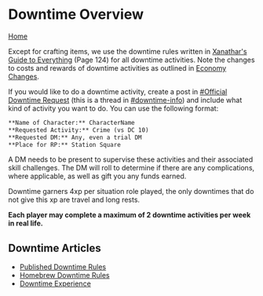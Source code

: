 # Downtime Overview
[Home](../11%20General/11.01%20Server%20Introduction.md)

Except for crafting items, we use the downtime rules written in [Xanathar's Guide to Everything](http://anyflip.com/dudv/fqwq) (Page 124) for all downtime activities. Note the changes to costs and rewards of downtime activities as outlined in [Economy Changes](../15%20System%20Mechanics/15.05%20Economy%20Changes.md).

If you would like to do a downtime activity, create a post in [#Official Downtime Request](https://discord.com/channels/1003087059247964161/1045938342396706857) (this is a thread in [#downtime-info](https://discord.com/channels/1003087059247964161/1044654397013114930)) and include what kind of activity you want to do. You can use the following format:
```md
**Name of Character:** CharacterName
**Requested Activity:** Crime (vs DC 10)
**Requested DM:** Any, even a trial DM
**Place for RP:** Station Square
```

A DM needs to be present to supervise these activities and their associated skill challenges. The DM will roll to determine if there are any complications, where applicable, as well as gift you any funds earned.

Downtime garners 4xp per situation role played, the only downtimes that do not give this xp are travel and long rests.

**Each player may complete a maximum of 2 downtime activities per week in real life.**

## Downtime Articles
- [Published Downtime Rules](13.02%20Published%20Downtime%20Rules.md)
- [Homebrew Downtime Rules](13.03%20Homebrew%20Downtime%20Rules.md)
- [Downtime Experience](13.04%20Downtime%20Experience.md)
